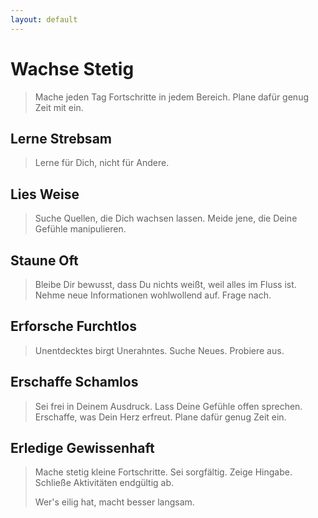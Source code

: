 ```yaml
---
layout: default
---
```


# Wachse Stetig
> Mache jeden Tag Fortschritte in jedem Bereich. Plane dafür genug Zeit mit ein.

## Lerne Strebsam
> Lerne für Dich, nicht für Andere.

## Lies Weise
> Suche Quellen, die Dich wachsen lassen. Meide jene, die Deine Gefühle manipulieren.

## Staune Oft
> Bleibe Dir bewusst, dass Du nichts weißt, weil alles im Fluss ist. Nehme neue Informationen wohlwollend auf. Frage nach.

## Erforsche Furchtlos
> Unentdecktes birgt Unerahntes. Suche Neues. Probiere aus.

## Erschaffe Schamlos
> Sei frei in Deinem Ausdruck. Lass Deine Gefühle offen sprechen. Erschaffe, was Dein Herz erfreut. Plane dafür genug Zeit ein.

## Erledige Gewissenhaft
> Mache stetig kleine Fortschritte. Sei sorgfältig. Zeige Hingabe. Schließe Aktivitäten endgültig ab.
>
> Wer's eilig hat, macht besser langsam.
